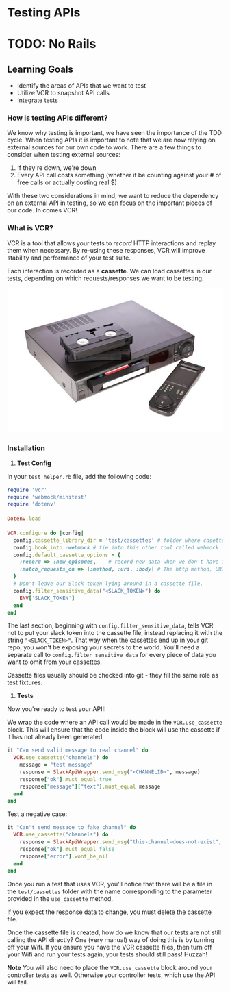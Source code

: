 # Testing APIs

# TODO: No Rails

## Learning Goals
- Identify the areas of APIs that we want to test
- Utilize VCR to snapshot API calls
- Integrate tests

### How is testing APIs different?
We know why testing is important, we have seen the importance of the TDD cycle. When testing APIs it is important to note that we are now relying on external sources for our own code to work. There are a few things to consider when testing external sources:

1. If they're down, we're down
1. Every API call costs something (whether it be counting against your # of free calls or actually costing real $)

With these two considerations in mind, we want to reduce the dependency on an external API in testing, so we can focus on the important pieces of our code. In comes VCR!

### What is VCR?
VCR is a tool that allows your tests to _record_ HTTP interactions and replay them when necessary. By re-using these responses, VCR will improve stability and performance of your test suite.

Each interaction is recorded as a **cassette**. We can load cassettes in our tests, depending on which requests/responses we want to be testing.

![VCR](images/vcr.jpg)

### Installation
1. **Test Config**

  In your `test_helper.rb` file, add the following code:
  ```ruby
  require 'vcr'
  require 'webmock/minitest'
  require 'dotenv'

  Dotenv.load

  VCR.configure do |config|
    config.cassette_library_dir = 'test/cassettes' # folder where casettes will be located
    config.hook_into :webmock # tie into this other tool called webmock
    config.default_cassette_options = {
      :record => :new_episodes,    # record new data when we don't have it yet
      :match_requests_on => [:method, :uri, :body] # The http method, URI and body of a request all need to match
    }
    # Don't leave our Slack token lying around in a cassette file.
    config.filter_sensitive_data("<SLACK_TOKEN>") do
      ENV['SLACK_TOKEN']
    end
  end
  ```

  The last section, beginning with `config.filter_sensitive_data`, tells VCR not to put your slack token into the cassette file, instead replacing it with the string `"<SLACK_TOKEN>"`. That way when the cassettes end up in your git repo, you won't be exposing your secrets to the world. You'll need a separate call to `config.filter_sensitive_data` for every piece of data you want to omit from your cassettes.

  Cassette files usually should be checked into git - they fill the same role as test fixtures.

1. **Tests**

  Now you're ready to test your API!!

  We wrap the code where an API call would be made in the `VCR.use_cassette` block. This will ensure that the code inside the block will use the cassette if it has not already been generated.

  ```ruby
  it "Can send valid message to real channel" do
    VCR.use_cassette("channels") do
      message = "test message"
      response = SlackApiWrapper.send_msg("<CHANNELID>", message)
      response["ok"].must_equal true
      response["message"]["text"].must_equal message
    end
  end
  ```

  Test a negative case:
  ```ruby
  it "Can't send message to fake channel" do
    VCR.use_cassette("channels") do
      response = SlackApiWrapper.send_msg("this-channel-does-not-exist", "test message")
      response["ok"].must_equal false
      response["error"].wont_be_nil
    end
  end
  ```

Once you run a test that uses VCR, you'll notice that there will be a file in the `test/cassettes` folder with the name corresponding to the parameter provided in the `use_cassette` method.

If you expect the response data to change, you must delete the cassette file.

Once the cassette file is created, how do we know that our tests are not still calling the API directly? One (very manual) way of doing this is by turning off your Wifi. If you ensure you have the VCR cassette files, then turn off your Wifi and run your tests again, your tests should still pass! Huzzah!

**Note** You will also need to place the `VCR.use_cassette` block around your controller tests as well.  Otherwise your controller tests, which use the API will fail.
